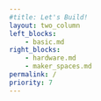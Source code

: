 ```yaml
---
#title: Let's Build!
layout: two_column
left_blocks:
    - basic.md
right_blocks:
    - hardware.md
    - maker_spaces.md
permalink: /
priority: 7
---
```

